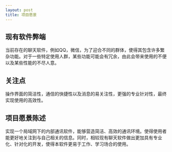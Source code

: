 ```yaml
---
layout: post
title: 项目愿景
---
```



## 现有软件弊端

当前存在的聊天软件，例如QQ，微信，为了迎合不同的群体，使得其包含许多繁杂功能。对于一些特定使用人群，某些功能可能会有冗余，由此会带来使用的不便以及某些性能的不尽人意。

## 关注点

操作界面的简洁性，通信的快捷性以及消息的易关注性，更强的专业针对性，最终实现使用的高效性。

## 项目愿景陈述

实现一个局域网下的内部通讯软件，能够营造简洁、高效的通讯环境。使得使用者能更好地关注到与自己相关的信息。同时，相较现有聊天软件做出更加具有专业化、针对化的开发，使得本软件更易于工作、学习场合的使用。
